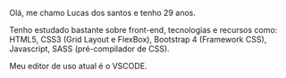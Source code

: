 Olá, me chamo Lucas dos santos e tenho 29 anos.

Tenho estudado bastante sobre front-end, tecnologias e recursos como: HTML5, CSS3 (Grid Layout e FlexBox), Bootstrap 4 (Framework CSS), Javascript, SASS (pré-compilador de CSS).

Meu editor de uso atual é o VSCODE.
